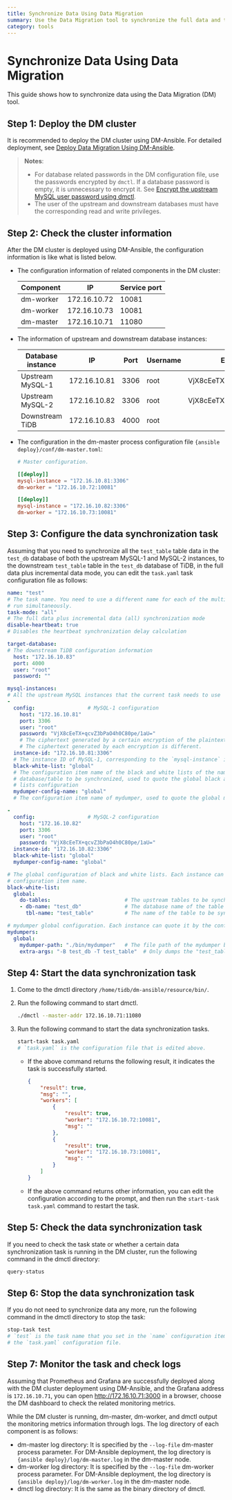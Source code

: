 ```yaml
---
title: Synchronize Data Using Data Migration
summary: Use the Data Migration tool to synchronize the full data and the incremental data.
category: tools
---
```


# Synchronize Data Using Data Migration

This guide shows how to synchronize data using the Data Migration (DM) tool.

## Step 1: Deploy the DM cluster

It is recommended to deploy the DM cluster using DM-Ansible. For detailed deployment, see [Deploy Data Migration Using DM-Ansible](../tools/data-migration-deployment.md).

> **Notes**:
> 
> - For database related passwords in the DM configuration file, use the passwords encrypted by `dmctl`. If a database password is empty, it is unnecessary to encrypt it. See [Encrypt the upstream MySQL user password using dmctl](../tools/data-migration-deployment.md#encrypt-the-upstream-mysql-user-password-using-dmctl).
> - The user of the upstream and downstream databases must have the corresponding read and write privileges.

## Step 2: Check the cluster information

After the DM cluster is deployed using DM-Ansible, the configuration information is like what is listed below.

- The configuration information of related components in the DM cluster:

    | Component | IP | Service port |
    |------| ---- | ---- |
    | dm-worker | 172.16.10.72 | 10081 |
    | dm-worker | 172.16.10.73 | 10081 |
    | dm-master | 172.16.10.71 | 11080 |

- The information of upstream and downstream database instances:

    | Database instance | IP | Port | Username | Encrypted password |
    | -------- | --- | --- | --- | --- |
    | Upstream MySQL-1 | 172.16.10.81 | 3306 | root | VjX8cEeTX+qcvZ3bPaO4h0C80pe/1aU= |
    | Upstream MySQL-2 | 172.16.10.82 | 3306 | root | VjX8cEeTX+qcvZ3bPaO4h0C80pe/1aU= |
    | Downstream TiDB | 172.16.10.83 | 4000 | root | |

- The configuration in the dm-master process configuration file `{ansible deploy}/conf/dm-master.toml`:

    ```toml
    # Master configuration.

    [[deploy]]
    mysql-instance = "172.16.10.81:3306"
    dm-worker = "172.16.10.72:10081"

    [[deploy]]
    mysql-instance = "172.16.10.82:3306"
    dm-worker = "172.16.10.73:10081"
    ```

## Step 3: Configure the data synchronization task

Assuming that you need to synchronize all the `test_table` table data in the `test_db` database of both the upstream MySQL-1 and MySQL-2 instances, to the downstream `test_table` table in the `test_db` database of TiDB, in the full data plus incremental data mode, you can edit the `task.yaml` task configuration file as follows:

```yaml
name: "test"
# The task name. You need to use a different name for each of the multiple tasks that
# run simultaneously.
task-mode: "all"
# The full data plus incremental data (all) synchronization mode
disable-heartbeat: true
# Disables the heartbeat synchronization delay calculation

target-database:
# The downstream TiDB configuration information
  host: "172.16.10.83"
  port: 4000
  user: "root"
  password: ""

mysql-instances:
# All the upstream MySQL instances that the current task needs to use
-
  config:                 # MySQL-1 configuration
    host: "172.16.10.81"
    port: 3306
    user: "root"
    password: "VjX8cEeTX+qcvZ3bPaO4h0C80pe/1aU="  
    # The ciphertext generated by a certain encryption of the plaintext `123456`.
    # The ciphertext generated by each encryption is different.
  instance-id: "172.16.10.81:3306"
  # The instance ID of MySQL-1, corresponding to the `mysql-instance` in "dm-master.toml"
  black-white-list: "global"
  # The configuration item name of the black and white lists of the name of the
  # database/table to be synchronized, used to quote the global black and white
  # lists configuration
  mydumper-config-name: "global"
  # The configuration item name of mydumper, used to quote the global mydumper configuration

-
  config:                 # MySQL-2 configuration
    host: "172.16.10.82"
    port: 3306
    user: "root"
    password: "VjX8cEeTX+qcvZ3bPaO4h0C80pe/1aU="
  instance-id: "172.16.10.82:3306"
  black-white-list: "global"
  mydumper-config-name: "global"

# The global configuration of black and white lists. Each instance can quote it by the
# configuration item name.
black-white-list:
  global:
    do-tables:                        # The upstream tables to be synchronized
    - db-name: "test_db"              # The database name of the table to be synchronized
      tbl-name: "test_table"          # The name of the table to be synchronized

# mydumper global configuration. Each instance can quote it by the configuration item name.
mydumpers:
  global:
    mydumper-path: "./bin/mydumper"   # The file path of the mydumper binary
    extra-args: "-B test_db -T test_table"  # Only dumps the "test_table" table of the "test_db" database
```

## Step 4: Start the data synchronization task

1. Come to the dmctl directory `/home/tidb/dm-ansible/resource/bin/`.

2. Run the following command to start dmctl.

    ```bash
    ./dmctl --master-addr 172.16.10.71:11080
    ```

3. Run the following command to start the data synchronization tasks.

    ```bash
    start-task task.yaml
    # `task.yaml` is the configuration file that is edited above.
    ```

    - If the above command returns the following result, it indicates the task is successfully started.

        ```json
        {
            "result": true,
            "msg": "",
            "workers": [
                {
                    "result": true,
                    "worker": "172.16.10.72:10081",
                    "msg": ""
                },
                {
                    "result": true,
                    "worker": "172.16.10.73:10081",
                    "msg": ""
                }
            ]
        }
        ```

    - If the above command returns other information, you can edit the configuration according to the prompt, and then run the `start-task task.yaml` command to restart the task.

## Step 5: Check the data synchronization task

If you need to check the task state or whether a certain data synchronization task is running in the DM cluster, run the following command in the dmctl directory:

```bash
query-status
```

## Step 6: Stop the data synchronization task

If you do not need to synchronize data any more, run the following command in the dmctl directory to stop the task:

```bash
stop-task test
# `test` is the task name that you set in the `name` configuration item of
# the `task.yaml` configuration file.
```

## Step 7: Monitor the task and check logs

Assuming that Prometheus and Grafana are successfully deployed along with the DM cluster deployment using DM-Ansible, and the Grafana address is `172.16.10.71`, you can open <http://172.16.10.71:3000> in a browser, choose the DM dashboard to check the related monitoring metrics.

While the DM cluster is running, dm-master, dm-worker, and dmctl output the monitoring metrics information through logs. The log directory of each component is as follows:

- dm-master log directory: It is specified by the `--log-file` dm-master process parameter. For DM-Ansible deployment, the log directory is `{ansible deploy}/log/dm-master.log` in the dm-master node.
- dm-worker log directory: It is specified by the `--log-file` dm-worker process parameter. For DM-Ansible deployment, the log directory is `{ansible deploy}/log/dm-worker.log` in the dm-master node.
- dmctl log directory: It is the same as the binary directory of dmctl.